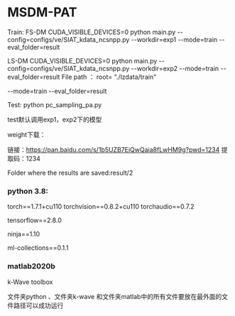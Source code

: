 # MSDM-PAT

Train:
FS-DM
CUDA_VISIBLE_DEVICES=0 python main.py --config=configs/ve/SIAT_kdata_ncsnpp.py --workdir=exp1 --mode=train --eval_folder=result


LS-DM
CUDA_VISIBLE_DEVICES=0 python main.py --config=configs/ve/SIAT_kdata_ncsnpp.py --workdir=exp2 --mode=train --eval_folder=result
File path ： root= "./lzdata/train"




--mode=train
--eval_folder=result



Test:
python pc_sampling_pa.py

test默认调用exp1，exp2下的模型

weight下载：


链接：https://pan.baidu.com/s/1b5UZB7EiQwQaia8fLwHM9g?pwd=1234 
提取码：1234


Folder where the results are saved:result/2



### python 3.8:

torch==1.7.1+cu110 torchvision==0.8.2+cu110 torchaudio==0.7.2

tensorflow==2.8.0

ninja==1.10

ml-collections==0.1.1



### matlab2020b

k-Wave toolbox



文件夹python 、文件夹k-wave 和文件夹matlab中的所有文件要放在最外面的文件路径可以成功运行

